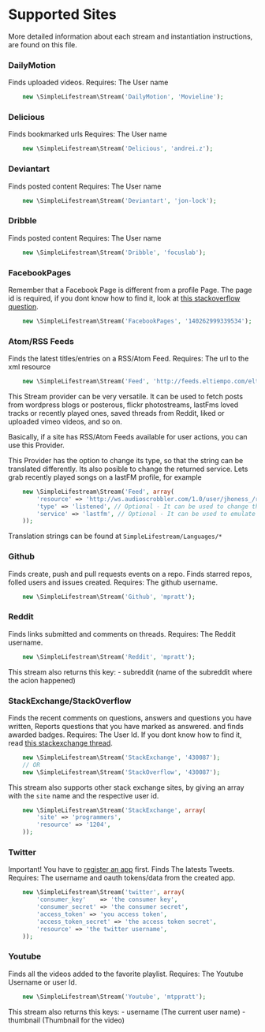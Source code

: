Supported Sites
===============
More detailed information about each stream and instantiation instructions, are found
on this file.

### DailyMotion
Finds uploaded videos.
Requires: The User name

```php
    new \SimpleLifestream\Stream('DailyMotion', 'Movieline');
```

### Delicious
Finds bookmarked urls
Requires: The User name

```php
    new \SimpleLifestream\Stream('Delicious', 'andrei.z');
```

### Deviantart
Finds posted content
Requires: The User name

```php
    new \SimpleLifestream\Stream('Deviantart', 'jon-lock');
```

### Dribble
Finds posted content
Requires: The User name

```php
    new \SimpleLifestream\Stream('Dribble', 'focuslab');
```

### FacebookPages
Remember that a Facebook Page is different from a profile Page.
The page id is required, if you dont know how to find it, look at [this stackoverflow question](http://stackoverflow.com/questions/3130433/get-facebook-fan-page-id).

```php
    new \SimpleLifestream\Stream('FacebookPages', '140262999339534');
```

### Atom/RSS Feeds
Finds the latest titles/entries on a RSS/Atom Feed.
Requires: The url to the xml resource

```php
    new \SimpleLifestream\Stream('Feed', 'http://feeds.eltiempo.com/eltiempo/titulares');
```

This Stream provider can be very versatile. It can be used to fetch posts from wordpress blogs or posterous, flickr photostreams,
lastFms loved tracks or recently played ones, saved threads from Reddit, liked or uploaded vimeo videos, and so on.

Basically, if a site has RSS/Atom Feeds available for user actions, you can use this Provider.

This Provider has the option to change its type, so that the string can be translated differently. Its also posible to change the returned service.
Lets grab recently played songs on a lastFM profile, for example

```php
    new \SimpleLifestream\Stream('Feed', array(
        'resource' => 'http://ws.audioscrobbler.com/1.0/user/jhoness_/recenttracks.rss',
        'type' => 'listened', // Optional - It can be used to change the translation of this action
        'service' => 'lastfm', // Optional - It can be used to emulate a new provider
    ));
```

Translation strings can be found at `SimpleLifestream/Languages/*`

### Github
Finds create, push and pull requests events on a repo. Finds starred repos, folled users and issues created.
Requires: The github username.

```php
    new \SimpleLifestream\Stream('Github', 'mpratt');
```

### Reddit
Finds links submitted and comments on threads.
Requires: The Reddit username.

```php
    new \SimpleLifestream\Stream('Reddit', 'mpratt');
```
This stream also returns this key:
    - subreddit (name of the subreddit where the acion happened)

### StackExchange/StackOverflow
Finds the recent comments on questions, answers and questions you have written, Reports questions that you have marked as answered.
and finds awarded badges.
Requires: The User Id. If you dont know how to find it, read [this stackexchange thread](http://meta.stackoverflow.com/questions/98771/what-is-my-user-id).

```php
    new \SimpleLifestream\Stream('StackExchange', '430087');
    // OR
    new \SimpleLifestream\Stream('StackOverflow', '430087');
```

This stream also supports other stack exchange sites, by giving an array with the `site` name
and the respective user id.

```php
    new \SimpleLifestream\Stream('StackExchange', array(
        'site' => 'programmers',
        'resource' => '1204',
    ));
```

### Twitter
Important! You have to [register an app](http://dev.twitter.com/apps) first.
Finds The latests Tweets.
Requires: The username and oauth tokens/data from the created app.

```php
    new \SimpleLifestream\Stream('twitter', array(
        'consumer_key'    => 'the consumer key',
        'consumer_secret' => 'the consumer secret',
        'access_token' => 'you access token',
        'access_token_secret' => 'the access token secret',
        'resource' => 'the twitter username',
    ));
```

### Youtube
Finds all the videos added to the favorite playlist.
Requires: The Youtube Username or user Id.

```php
    new \SimpleLifestream\Stream('Youtube', 'mtppratt');
```

This stream also returns this keys:
    - username (The current user name)
    - thumbnail (Thumbnail for the video)
